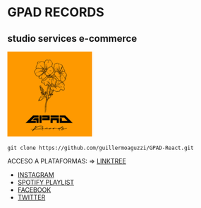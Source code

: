 # GPAD RECORDS 
## studio services e-commerce

!["imagen de react"](/public/android-chrome-192x192.png)

```
git clone https://github.com/guillermoaguzzi/GPAD-React.git
```
ACCESO A PLATAFORMAS: => [LINKTREE](https://linktr.ee/GPADRecords)

 - [INSTAGRAM](https://www.instagram.com/gpadrecords/)
 - [SPOTIFY PLAYLIST](https://open.spotify.com/playlist/4QqEyjjIJCvVCcKzZeIRgX?si=ddca39c54b084de2)
  - [FACEBOOK](https://www.instagram.com/gpadrecords/)
   - [TWITTER](https://twitter.com/GPADRecords)


